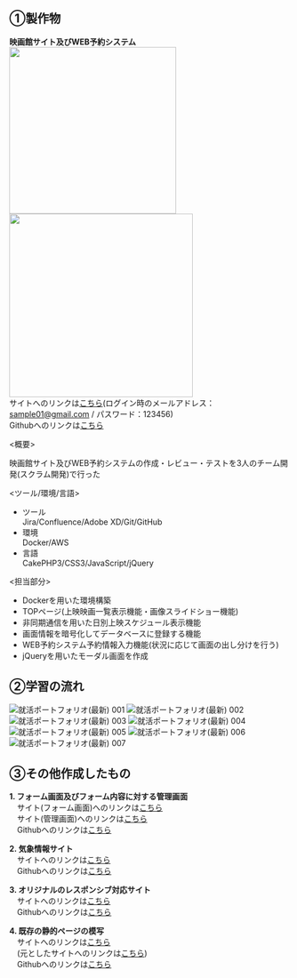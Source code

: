 ## ①製作物
**映画館サイト及びWEB予約システム**  
<img src="https://user-images.githubusercontent.com/68310528/109629371-16e77100-7b87-11eb-84bf-812cd228fc3a.png" width="300px"> <img src="https://user-images.githubusercontent.com/68310528/109629638-6168ed80-7b87-11eb-99aa-347562ec098f.png" width="330px">  
サイトへのリンクは[こちら](https://www.yahoo.co.jp/)(ログイン時のメールアドレス：sample01@gmail.com / パスワード：123456)  
Githubへのリンクは[こちら](https://github.com/labotinc/codegym-team5/tree/develop)  

<概要> 

映画館サイト及びWEB予約システムの作成・レビュー・テストを3人のチーム開発(スクラム開発)で行った  

<ツール/環境/言語>
- ツール  
  Jira/Confluence/Adobe XD/Git/GitHub
- 環境  
  Docker/AWS
- 言語  
  CakePHP3/CSS3/JavaScript/jQuery  

<担当部分>
- Dockerを用いた環境構築
- TOPページ(上映映画一覧表示機能・画像スライドショー機能)
- 非同期通信を用いた日別上映スケジュール表示機能
- 画面情報を暗号化してデータベースに登録する機能
- WEB予約システム予約情報入力機能(状況に応じて画面の出し分けを行う)
- jQueryを用いたモーダル画面を作成

## ②学習の流れ
![就活ポートフォリオ(最新) 001](https://user-images.githubusercontent.com/68310528/109761341-7bf8a080-7c33-11eb-8ba1-91e3fc7744d7.jpeg)
![就活ポートフォリオ(最新) 002](https://user-images.githubusercontent.com/68310528/109761440-81ee8180-7c33-11eb-9fd7-a39d4d4aa1f5.jpeg)
![就活ポートフォリオ(最新) 003](https://user-images.githubusercontent.com/68310528/109761496-84e97200-7c33-11eb-9f7f-71464bda41a7.jpeg)
![就活ポートフォリオ(最新) 004](https://user-images.githubusercontent.com/68310528/109761532-874bcc00-7c33-11eb-8620-89bad5bbd078.jpeg)
![就活ポートフォリオ(最新) 005](https://user-images.githubusercontent.com/68310528/109761557-887cf900-7c33-11eb-9ea9-961a1b943f26.jpeg)
![就活ポートフォリオ(最新) 006](https://user-images.githubusercontent.com/68310528/109761589-8a46bc80-7c33-11eb-9971-091b6678ce85.jpeg)
![就活ポートフォリオ(最新) 007](https://user-images.githubusercontent.com/68310528/109761611-8c108000-7c33-11eb-9775-c9bced139898.jpeg)  

## ③その他作成したもの
**1. フォーム画面及びフォーム内容に対する管理画面**  
   　サイト(フォーム画面)へのリンクは[こちら](http://3.112.194.206/entry/input.php)  
   　サイト(管理画面)へのリンクは[こちら](http://3.112.194.206/admin/)  
   　Githubへのリンクは[こちら](https://github.com/kazuyanakata/quelcode-php-db)  
   
**2. 気象情報サイト**  
   　サイトへのリンクは[こちら](https://kazuyanakata.github.io/quelcode-js/js-weather/js-weather.html)  
   　Githubへのリンクは[こちら](https://github.com/kazuyanakata/quelcode-js)  
   
**3. オリジナルのレスポンシブ対応サイト**  
   　サイトへのリンクは[こちら](https://kazuyanakata.github.io/quelcode-html/kaguya/home.html)  
   　Githubへのリンクは[こちら](https://github.com/kazuyanakata/quelcode-html/tree/master/kaguya)  
   
**4. 既存の静的ページの模写**  
   　サイトへのリンクは[こちら](https://kazuyanakata.github.io/quelcode-html/nri/index.html)  
   　(元としたサイトへのリンクは[こちら](https://www.nri.com/jp/company/whats/story06))  
   　Githubへのリンクは[こちら](https://github.com/kazuyanakata/quelcode-html/tree/master/nri)  
